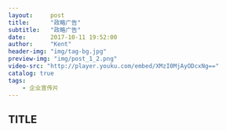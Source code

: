 ```yaml
---
layout:     post
title:      "政略广告"
subtitle:   "政略广告"
date:       2017-10-11 19:52:00
author:     "Kent"
header-img: "img/tag-bg.jpg"
preview-img: "img/post_1_2.png"
video-src: "http://player.youku.com/embed/XMzI0MjAyODcxNg=="
catalog: true
tags:
    - 企业宣传片
---
```


## TITLE
